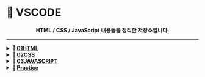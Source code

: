
# 📂 VSCODE

<div align="center"><strong>HTML / CSS / JavaScript 내용들을 정리한 저장소입니다.</strong></div>

---

<details>
  <summary><strong>📁 <a href="https://github.com/HTH-0/VSCODE/tree/main/SRC/01HTML">01HTML</a></strong></summary>

- HTML 기본 구조 및 태그 학습  

</details>

<details>
  <summary><strong>📁 <a href="https://github.com/HTH-0/VSCODE/tree/main/SRC/02CSS">02CSS</a></strong></summary>

- [01Basic](https://github.com/HTH-0/VSCODE/tree/main/SRC/02CSS/01Basic) - CSS 기본 문법  
- [02Box](https://github.com/HTH-0/VSCODE/tree/main/SRC/02CSS/02Box) - 박스모델 이해  
- [03SELECTOR](https://github.com/HTH-0/VSCODE/tree/main/SRC/02CSS/03SELECTOR) - 선택자 사용법  
- [04POSITION](https://github.com/HTH-0/VSCODE/tree/main/SRC/02CSS/04POSITION) - position 속성 학습  
- [05LAYOUT](https://github.com/HTH-0/VSCODE/tree/main/SRC/02CSS/05LAYOUT) - 레이아웃 구성 방법  
- [06ANIMATION](https://github.com/HTH-0/VSCODE/tree/main/SRC/02CSS/06ANIMATION) - 애니메이션 효과  
- [07MQ](https://github.com/HTH-0/VSCODE/tree/main/SRC/02CSS/07MQ) - 미디어쿼리  

</details>

<details>
  <summary><strong>📁 <a href="https://github.com/HTH-0/VSCODE/tree/main/SRC/03JAVASCRIPT">03JAVASCRIPT</a></strong></summary>

- [01basic](https://github.com/HTH-0/VSCODE/tree/main/SRC/03JAVASCRIPT/01basic) - 자바스크립트 기본 구조  
- [02TYPE](https://github.com/HTH-0/VSCODE/tree/main/SRC/03JAVASCRIPT/02TYPE) - 자료형  
- [03연산자](https://github.com/HTH-0/VSCODE/tree/main/SRC/03JAVASCRIPT/03연산자) - 산술, 비교, 논리 연산자  
- [04흐름제어문](https://github.com/HTH-0/VSCODE/tree/main/SRC/03JAVASCRIPT/04흐름제어문) - 조건문, 반복문  
- [05함수](https://github.com/HTH-0/VSCODE/tree/main/SRC/03JAVASCRIPT/05함수) - 함수 선언 및 호출  
- [06이벤트](https://github.com/HTH-0/VSCODE/tree/main/SRC/03JAVASCRIPT/06이벤트) - 이벤트 처리  

</details>
<details>
  <summary><strong>📁 <a href="https://github.com/HTH-0/VSCODE/tree/main/SRC/Practice">Practice</a></strong></summary>

- 실습 및 복습 예제 정리 

</details>
